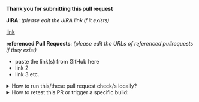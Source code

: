 **Thank you for submitting this pull request**

**JIRA**: _(please edit the JIRA link if it exists)_ 

[link](https://www.example.com)

**referenced Pull Requests**: _(please edit the URLs of referenced pullrequests if they exist)_

* paste the link(s) from GitHub here
* link 2
* link 3 etc.


<details>
<summary>
How to run this/these pull request check/s locally?
</summary>

We do "simple" maven builds, they are just basically maven commands, but just because we have multiple repositories related between them and one change could affect several of those projects by multiple pull requests, we use [build-chain tool](https://github.com/kiegroup/github-action-build-chain) to handle cross repository builds and be sure that we always use latest version of the code for each repository.
 
[build-chain tool](https://github.com/kiegroup/github-action-build-chain) is not only a github-action tool but a CLI one, so you can reproduce almost the same build by executing it locally.
If you want to do so(for example to reproduce a CI error hard to reproduce) you can go either to the Github Actions job or to the Jenkins job and to copy/paste the details under `Printing local execution command`. You will see something like:
 
```
  [INFO]  You can copy paste the following commands to locally execute build chain tool.
  [INFO]  npm i @kie/build-chain-action@2.3.19 -g
  [INFO]  build-chain-action -df "https://raw.githubusercontent.com/${GROUP}/droolsjbpm-build-bootstrap/${BRANCH:main}/.ci/pull-request-config.yaml" build pr -url https://github.com/kiegroup/appformer/pull/1208
  [WARN]  Remember you need Node installed in the environment.
  [WARN]  The `GITHUB_TOKEN` has to be set in the environment.
```
 
 just copy the `build-chain-action` command execution (and npm installation command if needed) and paste it in your terminal/console.
</details>

<details>
<summary>
How to retest this PR or trigger a specific build:
</summary>

* <b>a pull request</b> please add comment: <b>Jenkins retest</b> (using <i>this</i> e.g. <b>Jenkins retest this</b> optional but no longer required)
 
* <b>a full downstream build</b> please add comment: <b>Jenkins run fdb</b>
  
* <b>a compile downstream build</b> please  add comment: <b>Jenkins run cdb</b>

* <b>a full production downstream build</b> please add comment: <b>Jenkins execute product fdb</b>

* <b>an upstream build</b> please add comment: <b>Jenkins run upstream</b>
</details>
